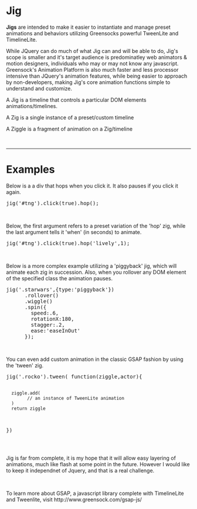 Jig
===

<b>Jigs</b> are intended to make it easier to instantiate and manage preset animations and behaviors utilizing Greensocks powerful TweenLite and TimelineLite.

<p>While JQuery can do much of what Jig can and will be able to do, Jig's scope is smaller and it's target audience is predominatley web animators & motion designers, individuals who may or may not know any javascript. Greensock's Animation Platform is also much faster and less processor intensive than JQuery's animation features, while being easier to approach by non-developers, making Jig's core animation functions simple to understand and customize.</p>

<p>A Jig is a timeline that controls a particular DOM elements animations/timelines.</p>

<p>A Zig is a single instance of a preset/custom timeline</p>

<p>A Ziggle is a fragment of animation on a Zig/timeline</p>
<br/>
<hr/>
<h1>Examples</h1>

<p>Below is a a div that hops when you click it. It also pauses if you click it again.</p>

<pre>
jig('#tng').click(true).hop();
</pre>
<br/>

<p>Below, the first argument refers to a preset variation of the 'hop' zig, while the last argument tells it 'when' (in seconds) to animate.</p>

<pre>
jig('#tng').click(true).hop('lively',1);
</pre>
<br/>


<p>Below is a more complex example utilizing a 'piggyback' jig, which will animate each zig in succession. Also, when you rollover any DOM element of the specified class the animation pauses.</p>

<pre>
jig('.starwars',{type:'piggyback'})
      .rollover()
      .wiggle()
      .spin({
        speed:.6,
        rotationX:180,
        stagger:.2,
        ease:'easeInOut'
      });
</pre>
<br/>

<p>You can even add custom animation in the classic GSAP fashion by using the 'tween' zig.
<pre>
jig('.rocko').tween( function(ziggle,actor){ 

      ziggle.add(
            // an instance of TweenLite animation
      )
      return ziggle
})
</pre>
<br/>

<p>Jig is far from complete, it is my hope that it will allow easy layering of animations, much like flash at some point in the future. However I would like to keep it independnet of Jquery, and that is a real challenge.</p>
<br/>

<p>To learn more about GSAP, a javascript library complete with TimelineLite and Tweenlite, visit http://www.greensock.com/gsap-js/</p>
